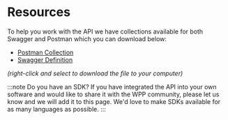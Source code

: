 # Resources

To help you work with the API we have collections available for both Swagger and Postman which you can download below:

- [Postman Collection](/collections/bav-api-postman.json)
- [Swagger Definition](/collections/bav-api-swagger.json)

*(right-click and select to download the file to your computer)*

:::note Do you have an SDK?
If you have integrated the API into your own software and would like to share it with the WPP community, please let us
know and we will add it to this page. We'd love to make SDKs available for as many languages as possible.
:::